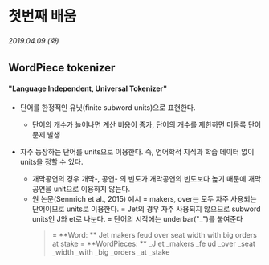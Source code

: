 # 첫번째 배움
###### 2019.04.09 (화)


## WordPiece tokenizer
#### "Language Independent, Universal Tokenizer" 

* 단어를 한정적인 유닛(finite subword units)으로 표현한다.
  + 단어의 개수가 늘어나면 계산 비용이 증가, 단어의 개수를 제한하면 미등록 단어 문제 발생

* 자주 등장하는 단어를 units으로 이용한다. 즉, 언어학적 지식과 학습 데이터 없이 units을 정할 수 있다.
  + 개막공연의 경우 개막-, 공연- 의 빈도가 개막공연의 빈도보다 높기 때문에 개막공연을 unit으로 이용하지 않는다.
  + 원 논문(Sennrich et al., 2015) 예시
    = makers, over는 모두 자주 사용되는 단어이므로 units로 이용한다.
    = Jet의 경우 자주 사용되지 않으므로 subword units인 J와 et로 나눈다.
    = 단어의 시작에는 underbar("\_")를 붙여준다 
    > = **Word: ** 
    Jet makers feud over seat width with big orders at stake 
    > = **WordPieces: **
     \_J et \_makers \_fe ud \_over \_seat \_width \_with \_big \_orders \_at \_stake
